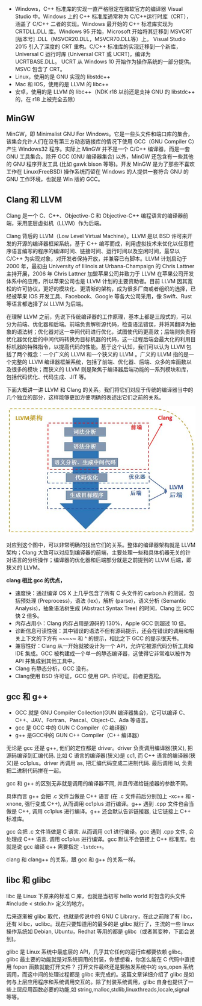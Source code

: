 - Windows，C++ 标准库的实现一直严格限定在微软官方的编译器 Visual Studio 中。Windows 上的 C++ 标准库通常称为 C/C++运行时库（CRT），涵盖了 C/C++ 二者的实现。Windows 最开始的 C++ 标准库实现为 CRTDLL.DLL 库。Windows 95 开始，Microsoft 开始将其迁移到 MSVCRT [版本号] .DLL（MSVCR20.DLL，MSVCR70.DLL等）上。 
Visual Studio 2015 引入了深度的 CRT 重构。C/C++ 标准库的实现迁移到一个新库，Universal C 运行时库 (Universal CRT 或 UCRT)，编译为 UCRTBASE.DLL。 UCRT 从 Windows 10 开始作为操作系统的一部分提供。MSVC 包含了 CRT。
- Linux，使用的是 GNU 实现的 libstdc++
- Mac 和 IOS，使用的是 LLVM 的 libc++
- 安卓，使用的是 LLVM 的 libc++（NDK r18 以前还是支持 GNU 的 libstdc++ 的，在 r18 上被完全去除）


## MinGW

MinGW，即 Minimalist GNU For Windows。它是一些头文件和端口库的集合，该集合允许人们在没有第三方动态链接库的情况下使用 GCC（GNU Compiler C）产生 Windows32 程序。实际上 MinGW 并不是一个 C/C++ 编译器，而是一套 GNU 工具集合。除开 GCC (GNU 编译器集合) 以外，MinGW 还包含有一些其他的 GNU 程序开发工具 (比如 gawk bison 等等)。开发 MinGW 是为了那些不喜欢工作在 Linux(FreeBSD) 操作系统而留在 Windows 的人提供一套符合 GNU 的 GNU 工作环境，也就是 Win 版的 GCC。

## Clang 和 LLVM

Clang 是一个 C、C++、Objective-C 和 Objective-C++ 编程语言的编译器前端，采用底层虚拟机（LLVM）作为后端。

Clang 背后的 LLVM（Low Level Virtual Machine）。LLVM 是以 BSD 许可来开发的开源的编译器框架系统，基于 C++ 编写而成，利用虚拟技术来优化以任意程序语言编写的程序的编译时间、链接时间、运行时间以及空闲时间，最早以 C/C++ 为实现对象，对开发者保持开放，并兼容已有脚本。LLVM 计划启动于 2000 年，最初由 University of Illinois at Urbana-Champaign 的 Chris Lattner 主持开展，2006 年 Chris Lattner 加盟苹果公司并致力于 LLVM 在苹果公司开发体系中的应用，所以苹果公司也是 LLVM 计划的主要资助者。目前 LLVM 因其宽松的许可协议，更好的模块化、更清晰的架构，成为很多厂商或者组织的选择，已经被苹果 IOS 开发工具、Facebook、Google 等各大公司采用，像 Swift、Rust 等语言都选择了以 LLVM 为后端。

在理解 LLVM 之前，先说下传统编译器的工作原理，基本上都是三段式的，可以分为前端、优化器和后端。前端负责解析源代码，检查语法错误，并将其翻译为抽象的语法树；优化器对这一中间代码进行优化，试图使代码更高效；后端则负责将优化器优化后的中间代码转换为目标机器的代码，这一过程后端会最大化的利用目标机器的特殊指令，以提高代码的性能。基于这个认知，我们可以认为 LLVM 包括了两个概念：一个广义的 LLVM 和一个狭义的 LLVM 。广义的 LLVM 指的是一个完整的 LLVM 编译器框架系统，包括了前端、优化器、后端、众多的库函数以及很多的模块；而狭义的 LLVM 则是聚焦于编译器后端功能的一系列模块和库，包括代码优化、代码生成、JIT 等。

下面大概讲一讲 LLVM 和 Clang 的关系。我们将它们对应于传统的编译器当中的几个独立的部分，这样能够更加方便明确的表述出它们之前的关系。

![](https://github.com/ethsonliu/personal-notes/blob/master/_image/Clang-LLVM.jpg)

对应到这个图中，可以非常明确的找出它们的关系。整体的编译器架构就是 LLVM 架构；Clang 大致可以对应到编译器的前端，主要处理一些和具体机器无关的针对语言的分析操作；编译器的优化器和后端部分就是之前提到的 LLVM 后端，即狭义的 LLVM。

**clang 相比 gcc 的优点，**

- 速度快：通过编译 OS X 上几乎包含了所有 C 头文件的 carbon.h 的测试，包括预处理 (Preprocess)，语法 (lex)，解析 (parse)，语义分析 (Semantic Analysis)，抽象语法树生成 (Abstract Syntax Tree) 的时间，Clang 比 GCC 快 2 倍多。
- 内存占用小：Clang 内存占用是源码的 130%，Apple GCC 则超过 10 倍。
- 诊断信息可读性强：其中错误的语法不但有源码提示，还会在错误的调用和相关上下文的下方有 ~~~~~ 和 ^ 的提示，相比之下 GCC 的提示很天书。
- 兼容性好：Clang 从一开始就被设计为一个 API，允许它被源代码分析工具和 IDE 集成。GCC 被构建成一个单一的静态编译器，这使得它非常难以被作为 API 并集成到其他工具中。
- Clang 有静态分析，GCC 没有。
- Clang使用 BSD 许可证，GCC 使用 GPL 许可证。前者更宽松。

## gcc 和 g++

- GCC 就是 GNU Compiler Collection(GUN 编译器集合)，它可以编译 C、C++、JAV、Fortran、Pascal、Object-C、Ada 等语言。
- gcc 是 GCC 中的 GUN C Compiler（C 编译器）
- g++ 是GCC中的 GUN C++ Compiler（C++ 编译器）

无论是 gcc 还是 g++, 他们的定位都是 driver。driver 负责调用编译器(狭义), 把源码编译到汇编代码. 比如 C 语言的编译器(狭义)是 cc1, 而 C++ 语言的编译器(狭义)是 cc1plus。driver 再调用 as, 把汇编代码变成二进制代码. 最后调用 ld, 负责把二进制代码拼在一起。

gcc 和 g++ 的区别无非就是调用的编译器不同, 并且传递给链接器的参数不同。

具体而言 g++ 会把 .c 文件当做是 C++ 语言 (在 .c 文件前后分别加上 -xc++ 和 -xnone, 强行变成 C++), 从而调用 cc1plus 进行编译。g++ 遇到 .cpp 文件也会当做是 C++, 调用 cc1plus 进行编译。g++ 还会默认告诉链接器, 让它链接上 C++ 标准库。

gcc 会把 .c 文件当做是 C 语言. 从而调用 cc1 进行编译。gcc 遇到 .cpp 文件, 会处理成 C++ 语言. 调用 cc1plus 进行编译。gcc 默认不会链接上 C++ 标准库。也就是说 gcc 编译 c++ 需要指定 `-lstdc++`。

clang 和 clang++ 的关系，跟 gcc 和 g++ 的关系一样。

## libc 和 glibc

libc 是 Linux 下原来的标准 C 库，也就是当初写 hello world 时包含的头文件 #include < stdio.h> 定义的地方。

后来逐渐被 glibc 取代，也就是传说中的 GNU C Library，在此之前除了有 libc，还有 klibc，uclibc。现在只要知道用的最多的是 glibc 就行了，主流的一些 linux 操作系统如 Debian, Ubuntu，Redhat 等用的都是 glibc（或者其变种，下面会说到)。

glibc 是 Linux 系统中最底层的 API，几乎其它任何的运行库都要依赖 glibc。 glibc 最主要的功能就是对系统调用的封装，你想想看，你怎么能在 C 代码中直接用 fopen 函数就能打开文件？ 打开文件最终还是要触发系统中的 sys_open 系统调用，而这中间的处理过程都是 glibc 来完成的。这篇文章详细介绍了 glibc 是如何与上层应用程序和系统调用交互的。除了封装系统调用，glibc 自身也提供了一些上层应用函数必要的功能,如 string,malloc,stdlib,linuxthreads,locale,signal 等等。
